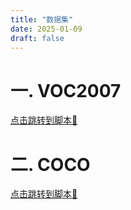 ```yaml
---
title: "数据集"
date: 2025-01-09
draft: false
---
```


# 一. VOC2007
<a href="https://heirenlop.github.io/%E5%B7%A5%E4%BD%9C%E8%AE%B0%E5%BD%95/shell/#sections2">点击跳转到脚本🔗</a>

# 二. COCO
<a href="https://heirenlop.github.io/%E5%B7%A5%E4%BD%9C%E8%AE%B0%E5%BD%95/shell/#sections3">点击跳转到脚本🔗</a>
